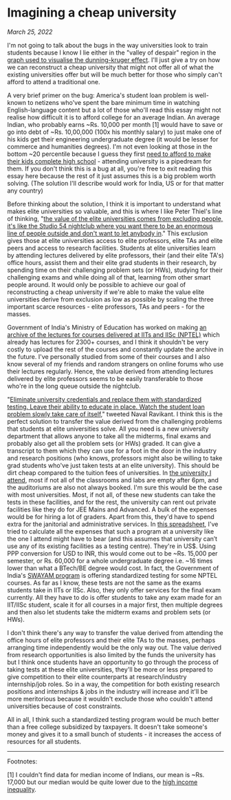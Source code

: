 # Imagining a cheap university

*March 25, 2022*

I'm not going to talk about the bugs in the way universities look to train students because I know I lie either in the &quot;valley of despair&quot; region in the [graph used to visualise the dunning-kruger effect](https://commons.wikimedia.org/wiki/File:Dunning%E2%80%93Kruger_Effect_01.svg). I'll just give a try on how we can reconstruct a cheap university that might not offer all of what the existing universities offer but will be much better for those who simply can&#39;t afford to attend a traditional one.

A very brief primer on the bug: America&#39;s student loan problem is well-known to netizens who&#39;ve spent the bare minimum time in watching English-language content but a lot of those who&#39;ll read this essay might not realise how difficult it is to afford college for an average Indian. An average Indian, who probably earns ~Rs. 10,000 per month [1] would have to save or go into debt of ~Rs. 10,00,000 (100x his monthly salary) to just make one of his kids get their engineering undergraduate degree (it would be lesser for commerce and humanities degrees). I&#39;m not even looking at those in the bottom ~20 percentile because I guess they first [need to afford to make their kids complete high school](http://164.100.24.220/loksabhaquestions/annex/176/AU2108.pdf) - attending university is a pipedream for them. If you don&#39;t think this is a bug at all, you&#39;re free to exit reading this essay here because the rest of it just assumes this is a big problem worth solving. (The solution I&#39;ll describe would work for India, US or for that matter any country)

Before thinking about the solution, I think it is important to understand what makes elite universities so valuable, and this is where I like Peter Thiel&#39;s line of thinking, &quot;[the value of the elite universities comes from excluding people, it&#39;s like the Studio 54 nightclub where you want there to be an enormous line of people outside and don&#39;t want to let anybody in](https://youtu.be/1T-RkxC5pVU).&quot; This exclusion gives those at elite universities access to elite professors, elite TAs and elite peers and access to research facilities. Students at elite universities learn by attending lectures delivered by elite professors, their (and their elite TA&#39;s) office hours, assist them and their elite grad students in their research, by spending time on their challenging problem sets (or HWs), studying for their challenging exams and while doing all of that, learning from other smart people around. It would only be possible to achieve our goal of reconstructing a cheap university if we&#39;re able to make the value elite universities derive from exclusion as low as possible by scaling the three important scarce resources - elite professors, TAs and peers - for the masses.

Government of India&#39;s Ministry of Education has worked on making [an archive of the lectures for courses delivered at IITs and IISc (NPTEL)](https://nptel.ac.in/courses) which already has lectures for 2300+ courses, and I think it shouldn&#39;t be very costly to upload the rest of the courses and constantly update the archive in the future. I&#39;ve personally studied from some of their courses and I also know several of my friends and random strangers on online forums who use their lectures regularly. Hence, the value derived from attending lectures delivered by elite professors seems to be easily transferable to those who&#39;re in the long queue outside the nightclub.

&quot;[Eliminate university credentials and replace them with standardized testing. Leave their ability to educate in place. Watch the student loan problem slowly take care of itself](https://twitter.com/naval/status/1404508591193612289),&quot; tweeted Naval Ravikant. I think this is the perfect solution to transfer the value derived from the challenging problems that students at elite universities solve. All you need is a new university department that allows anyone to take all the midterms, final exams and probably also get all the problem sets (or HWs) graded. It can give a transcript to them which they can use for a foot in the door in the industry and research positions (who knows, professors might also be willing to take grad students who&#39;ve just taken tests at an elite university). This should be dirt cheap compared to the tuition fees of universities. In [the university I attend](https://illinois.edu/), most if not all of the classrooms and labs are empty after 6pm, and the auditoriums are also not always booked. I&#39;m sure this would be the case with most universities. Most, if not all, of these new students can take the tests in these facilities, and for the rest, the university can rent out private facilities like they do for JEE Mains and Advanced. A bulk of the expenses would be for hiring a lot of graders. Apart from this, they&#39;d have to spend extra for the janitorial and administrative services. In [this spreadsheet](https://docs.google.com/spreadsheets/d/1hpqGhBW1wZk9odPy9Go6Kazp-4EMsFjwNQXiKSk-KVs/edit?usp=sharing), I&#39;ve tried to calculate all the expenses that such a program at a university like the one I attend might have to bear (and this assumes that university can’t use any of its existing facilities as a testing centre). They&#39;re in US$. Using PPP conversion for USD to INR, this would come out to be ~Rs. 15,000 per semester, or Rs. 60,000 for a whole undergraduate degree i.e. ~16 times lower than what a BTech/BE degree would cost. In fact, the Government of India&#39;s [SWAYAM program](https://swayam.gov.in/nc_details/NPTEL) is offering standardized testing for some NPTEL courses. As far as I know, these tests are not the same as the exams students take in IITs or IISc. Also, they only offer services for the final exam currently. All they have to do is offer students to take any exam made for an IIT/IISc student, scale it for all courses in a major first, then multiple degrees and then also let students take the midterm exams and problem sets (or HWs).

I don&#39;t think there&#39;s any way to transfer the value derived from attending the office hours of elite professors and their elite TAs to the masses, perhaps arranging time independently would be the only way out. The value derived from research opportunities is also limited by the funds the university has but I think once students have an opportunity to go through the process of taking tests at these elite universities, they&#39;ll be more or less prepared to give competition to their elite counterparts at research/industry internship/job roles. So in a way, the competition for both existing research positions and internships &amp; jobs in the industry will increase and it&#39;ll be more meritorious because it wouldn&#39;t exclude those who couldn&#39;t attend universities because of cost constraints.

All in all, I think such a standardized testing program would be much better than a free college subsidized by taxpayers. It doesn&#39;t take someone&#39;s money and gives it to a small bunch of students - it increases the access of resources for all students.

<hr>

Footnotes:

[1] I couldn&#39;t find data for median income of Indians, our mean is ~Rs. 17,000 but our median would be quite lower due to the [high income inequality](https://www.cnbctv18.com/economy/india-among-most-unequal-nations-top-1-of-population-holds-22-of-national-income-report-11737272.htm).
